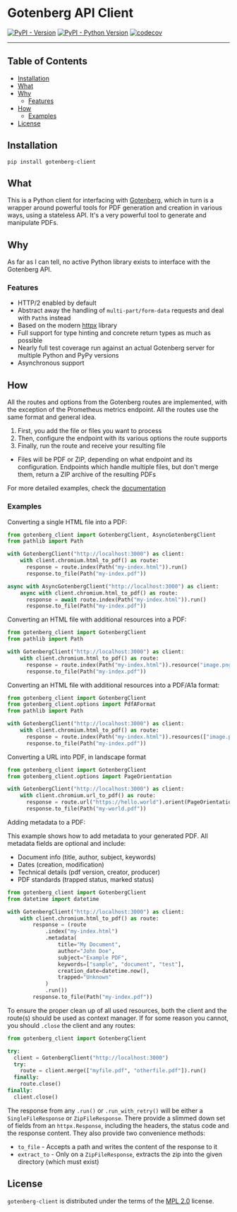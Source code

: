 # Gotenberg API Client

[![PyPI - Version](https://img.shields.io/pypi/v/gotenberg-client.svg)](https://pypi.org/project/gotenberg-client)
[![PyPI - Python Version](https://img.shields.io/pypi/pyversions/gotenberg-client.svg)](https://pypi.org/project/gotenberg-client)
[![codecov](https://codecov.io/gh/stumpylog/gotenberg-client/graph/badge.svg?token=PH25G91Q6J)](https://codecov.io/gh/stumpylog/gotenberg-client)

---

## Table of Contents

- [Installation](#installation)
- [What](#what)
- [Why](#why)
    - [Features](#features)
- [How](#how)
    - [Examples](#examples)
- [License](#license)

## Installation

```console
pip install gotenberg-client
```

## What

This is a Python client for interfacing with [Gotenberg](https://gotenberg.dev/), which in turn is a wrapper around
powerful tools for PDF generation and creation in various ways, using a stateless API. It's a very powerful tool
to generate and manipulate PDFs.

## Why

As far as I can tell, no active Python library exists to interface with the Gotenberg API.

### Features

- HTTP/2 enabled by default
- Abstract away the handling of `multi-part/form-data` requests and deal with `Path`s instead
- Based on the modern [httpx](https://github.com/encode/httpx) library
- Full support for type hinting and concrete return types as much as possible
- Nearly full test coverage run against an actual Gotenberg server for multiple Python and PyPy versions
- Asynchronous support

## How

All the routes and options from the Gotenberg routes are implemented, with the exception of the Prometheus metrics
endpoint. All the routes use the same format and general idea.

1. First, you add the file or files you want to process
1. Then, configure the endpoint with its various options the route supports
1. Finally, run the route and receive your resulting file

- Files will be PDF or ZIP, depending on what endpoint and its configuration. Endpoints which handle
  multiple files, but don't merge them, return a ZIP archive of the resulting PDFs

For more detailed examples, check the [documentation](https://stumpylog.github.io/gotenberg-client/latest/)

### Examples

Converting a single HTML file into a PDF:

```python
from gotenberg_client import GotenbergClient, AsyncGotenbergClient
from pathlib import Path

with GotenbergClient("http://localhost:3000") as client:
    with client.chromium.html_to_pdf() as route:
      response = route.index(Path("my-index.html")).run()
      response.to_file(Path("my-index.pdf"))

async with AsyncGotenbergClient("http://localhost:3000") as client:
    async with client.chromium.html_to_pdf() as route:
      response = await route.index(Path("my-index.html")).run()
      response.to_file(Path("my-index.pdf"))
```

Converting an HTML file with additional resources into a PDF:

```python
from gotenberg_client import GotenbergClient
from pathlib import Path

with GotenbergClient("http://localhost:3000") as client:
    with client.chromium.html_to_pdf() as route:
      response = route.index(Path("my-index.html")).resource("image.png").resource("style.css").run()
      response.to_file(Path("my-index.pdf"))
```

Converting an HTML file with additional resources into a PDF/A1a format:

```python
from gotenberg_client import GotenbergClient
from gotenberg_client.options import PdfAFormat
from pathlib import Path

with GotenbergClient("http://localhost:3000") as client:
    with client.chromium.html_to_pdf() as route:
      response = route.index(Path("my-index.html")).resources(["image.png", "style.css"]).pdf_format(PdfAFormat.A2b).run()
      response.to_file(Path("my-index.pdf"))
```

Converting a URL into PDF, in landscape format

```python
from gotenberg_client import GotenbergClient
from gotenberg_client.options import PageOrientation

with GotenbergClient("http://localhost:3000") as client:
    with client.chromium.url_to_pdf() as route:
      response = route.url("https://hello.world").orient(PageOrientation.Landscape).run()
      response.to_file(Path("my-world.pdf"))
```

Adding metadata to a PDF:

This example shows how to add metadata to your generated PDF. All metadata fields are optional and include:

- Document info (title, author, subject, keywords)
- Dates (creation, modification)
- Technical details (pdf version, creator, producer)
- PDF standards (trapped status, marked status)

```python
from gotenberg_client import GotenbergClient
from datetime import datetime

with GotenbergClient("http://localhost:3000") as client:
    with client.chromium.html_to_pdf() as route:
        response = (route
            .index("my-index.html")
            .metadata(
                title="My Document",
                author="John Doe",
                subject="Example PDF",
                keywords=["sample", "document", "test"],
                creation_date=datetime.now(),
                trapped="Unknown"
            )
            .run())
        response.to_file(Path("my-index.pdf"))
```

To ensure the proper clean up of all used resources, both the client and the route(s) should be
used as context manager. If for some reason you cannot, you should `.close` the client and any
routes:

```python
from gotenberg_client import GotenbergClient

try:
  client = GotenbergClient("http://localhost:3000")
  try:
    route = client.merge(["myfile.pdf", "otherfile.pdf"]).run()
  finally:
    route.close()
finally:
  client.close()
```

The response from any `.run()` or `.run_with_retry()` will be either a `SingleFileResponse` or `ZipFileResponse`.
There provide a slimmed down set of fields from an `httpx.Response`, including the headers, the status code and
the response content. They also provide two convenience methods:

- `to_file` - Accepts a path and writes the content of the response to it
- `extract_to` - Only on a `ZipFileResponse`, extracts the zip into the given directory (which must exist)

## License

`gotenberg-client` is distributed under the terms of the [MPL 2.0](https://spdx.org/licenses/MPL-2.0.html) license.
